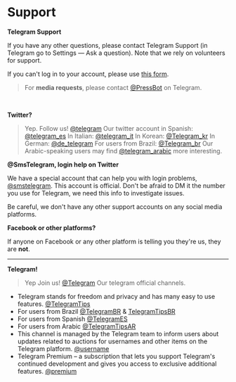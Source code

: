 # Support

**Telegram Support**

If you have any other questions, please contact Telegram Support (in Telegram go to Settings — Ask a question). Note that we rely on volunteers for support.

If you can't log in to your account, please use [this form](https://telegram.org/support).

> For **media requests**, please contact [@PressBot](https://t.me/pressbot) on Telegram.
<br>

**Twitter?**
> Yep. Follow us! [@telegram](https://twitter.com/telegram)
Our twitter account in Spanish: [@telegram_es](https://twitter.com/telegram_es)
In Italian: [@telegram_it](https://twitter.com/telegram_it)
In Korean: [@Telegram_kr](https://twitter.com/telegram_kr)
In German: [@de_telegram](https://twitter.com/de_telegram)
For users from Brazil: [@Telegram_br](https://twitter.com/telegram_br)
Our Arabic-speaking users may find [@telegram_arabic](https://twitter.com/telegram_arabic) more interesting.

**@SmsTelegram, login help on Twitter**

We have a special account that can help you with login problems, [@smstelegram](). This account is official. Don't be afraid to DM it the number you use for Telegram, we need this info to investigate issues.

Be careful, we don't have any other support accounts on any social media platforms.

**Facebook or other platforms?**

If anyone on Facebook or any other platform is telling you they're us, they are **not**.

---

**Telegram!**
> Yep Join us! [@Telegram](https://t.me/telegram)
Our telegram official channels.
- Telegram stands for freedom and privacy and has many easy to use features. [@TelegramTips](https://t.me/TelegramTips)
- For users from Brazil [@TelegramBR](https://t.me/TelegramBR) & [TelegramTipsBR](https://t.me/TelegramTipsBR)
- For users from Spanish [@TelegramES](https://t.me/TelegramES)
- For users from Arabic [@TelegramTipsAR](https://t.me/TelegramTipsAR)
- This channel is managed by the Telegram team to inform users about updates related to auctions for usernames and other items on the Telegram platform. [@username](https://t.me/username)
- Telegram Premium – a subscription that lets you support Telegram's continued development and gives you access to exclusive additional features. [@premium](https://t.me/premium)















